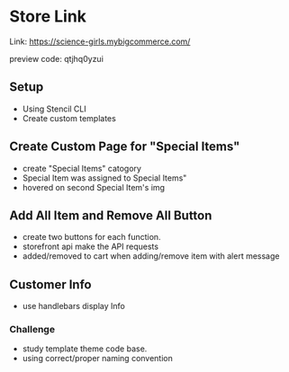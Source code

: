 
# Store Link
Link: https://science-girls.mybigcommerce.com/

preview code: qtjhq0yzui

## Setup 
* Using Stencil CLI 
* Create custom templates

## Create Custom Page for "Special Items"
* create "Special Items" catogory
* Special Item was assigned to Special Items"
* hovered on second Special Item's img 

## Add All Item and Remove All Button
* create two buttons for each function. 
* storefront api make the API requests
* added/removed to cart when adding/remove item with alert message

## Customer Info 
* use handlebars display Info

### Challenge 
* study template theme code base.
* using correct/proper naming convention



